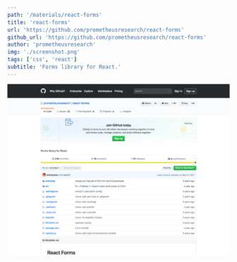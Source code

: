 ```yaml
---
path: '/materials/react-forms'
title: 'react-forms'
url: 'https://github.com/prometheusresearch/react-forms'
github_url: 'https://github.com/prometheusresearch/react-forms'
author: 'prometheusresearch'
img: './screenshot.png'
tags: ['css', 'react']
subtitle: 'Forms library for React.'
---
```


![alt text](screenshot.png)
